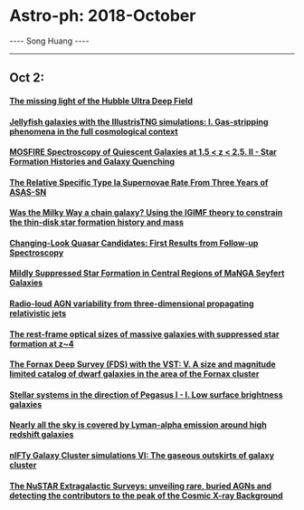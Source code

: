 # Astro-ph: 2018-October

---- Song Huang ----


----

## Oct 2:

#### [The missing light of the Hubble Ultra Deep Field](https://arxiv.org/abs/1810.00002)


#### [Jellyfish galaxies with the IllustrisTNG simulations: I. Gas-stripping phenomena in the full cosmological context](https://arxiv.org/abs/1810.00005)


#### [MOSFIRE Spectroscopy of Quiescent Galaxies at 1.5 < z < 2.5. II - Star Formation Histories and Galaxy Quenching](https://arxiv.org/abs/1810.00008)


#### [The Relative Specific Type Ia Supernovae Rate From Three Years of ASAS-SN](https://arxiv.org/abs/1810.00011)


#### [Was the Milky Way a chain galaxy? Using the IGIMF theory to constrain the thin-disk star formation history and mass](https://arxiv.org/abs/1810.00034)


#### [Changing-Look Quasar Candidates: First Results from Follow-up Spectroscopy](https://arxiv.org/abs/1810.00087)


#### [Mildly Suppressed Star Formation in Central Regions of MaNGA Seyfert Galaxies](https://arxiv.org/abs/1810.00365)


#### [Radio-loud AGN variability from three-dimensional propagating relativistic jets](https://arxiv.org/abs/1810.00365)


#### [The rest-frame optical sizes of massive galaxies with suppressed star formation at z~4](https://arxiv.org/abs/1810.00543)


#### [The Fornax Deep Survey (FDS) with the VST: V. A size and magnitude limited catalog of dwarf galaxies in the area of the Fornax cluster](https://arxiv.org/abs/1810.00550)


#### [Stellar systems in the direction of Pegasus I - I. Low surface brightness galaxies](https://arxiv.org/abs/1810.00710)


#### [Nearly all the sky is covered by Lyman-alpha emission around high redshift galaxies](https://arxiv.org/abs/1810.00843)


#### [nIFTy Galaxy Cluster simulations VI: The gaseous outskirts of galaxy cluster](https://arxiv.org/abs/1810.00534)


#### [The NuSTAR Extragalactic Surveys: unveiling rare, buried AGNs and detecting the contributors to the peak of the Cosmic X-ray Background](https://arxiv.org/abs/1810.00010)

